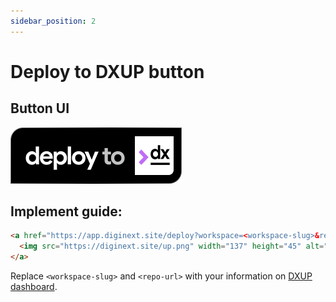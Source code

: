 ```yaml
---
sidebar_position: 2
---
```


# Deploy to DXUP button

## Button UI

![diginext-deploy-button.png](./img/diginext-deploy-button.png)

## Implement guide:

```html
<a href="https://app.diginext.site/deploy?workspace=<workspace-slug>&repo-url=<repo-url>" target="_blank" rel="nofollow">
  <img src="https://diginext.site/up.png" width="137" height="45" alt="deploy to diginext" />
</a>
```

Replace `<workspace-slug>` and `<repo-url>` with your information on [DXUP dashboard](https://apps.diginext.site).